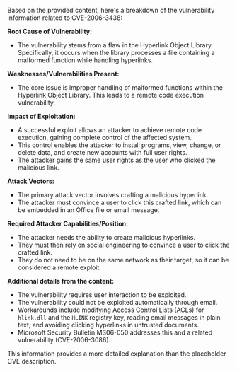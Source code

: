 Based on the provided content, here's a breakdown of the vulnerability information related to CVE-2006-3438:

**Root Cause of Vulnerability:**
- The vulnerability stems from a flaw in the Hyperlink Object Library. Specifically, it occurs when the library processes a file containing a malformed function while handling hyperlinks.

**Weaknesses/Vulnerabilities Present:**
- The core issue is improper handling of malformed functions within the Hyperlink Object Library. This leads to a remote code execution vulnerability.

**Impact of Exploitation:**
- A successful exploit allows an attacker to achieve remote code execution, gaining complete control of the affected system.
- This control enables the attacker to install programs, view, change, or delete data, and create new accounts with full user rights.
- The attacker gains the same user rights as the user who clicked the malicious link.

**Attack Vectors:**
- The primary attack vector involves crafting a malicious hyperlink.
- The attacker must convince a user to click this crafted link, which can be embedded in an Office file or email message.

**Required Attacker Capabilities/Position:**
- The attacker needs the ability to create malicious hyperlinks.
- They must then rely on social engineering to convince a user to click the crafted link.
- They do not need to be on the same network as their target, so it can be considered a remote exploit.

**Additional details from the content:**
- The vulnerability requires user interaction to be exploited.
- The vulnerability could not be exploited automatically through email.
- Workarounds include modifying Access Control Lists (ACLs) for `hlink.dll` and the `HLINK` registry key, reading email messages in plain text, and avoiding clicking hyperlinks in untrusted documents.
- Microsoft Security Bulletin MS06-050 addresses this and a related vulnerability (CVE-2006-3086).

This information provides a more detailed explanation than the placeholder CVE description.